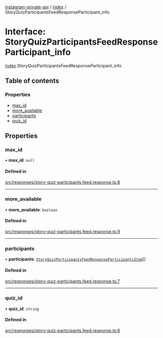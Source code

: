 [instagram-private-api](../../README.md) / [index](../../modules/index.md) / StoryQuizParticipantsFeedResponseParticipant_info

# Interface: StoryQuizParticipantsFeedResponseParticipant\_info

[index](../../modules/index.md).StoryQuizParticipantsFeedResponseParticipant_info

## Table of contents

### Properties

- [max\_id](StoryQuizParticipantsFeedResponseParticipant_info.md#max_id)
- [more\_available](StoryQuizParticipantsFeedResponseParticipant_info.md#more_available)
- [participants](StoryQuizParticipantsFeedResponseParticipant_info.md#participants)
- [quiz\_id](StoryQuizParticipantsFeedResponseParticipant_info.md#quiz_id)

## Properties

### max\_id

• **max\_id**: ``null``

#### Defined in

[src/responses/story-quiz-participants.feed.response.ts:8](https://github.com/Nerixyz/instagram-private-api/blob/0e0721c/src/responses/story-quiz-participants.feed.response.ts#L8)

___

### more\_available

• **more\_available**: `boolean`

#### Defined in

[src/responses/story-quiz-participants.feed.response.ts:9](https://github.com/Nerixyz/instagram-private-api/blob/0e0721c/src/responses/story-quiz-participants.feed.response.ts#L9)

___

### participants

• **participants**: [`StoryQuizParticipantsFeedResponseParticipantsItem`](StoryQuizParticipantsFeedResponseParticipantsItem.md)[]

#### Defined in

[src/responses/story-quiz-participants.feed.response.ts:7](https://github.com/Nerixyz/instagram-private-api/blob/0e0721c/src/responses/story-quiz-participants.feed.response.ts#L7)

___

### quiz\_id

• **quiz\_id**: `string`

#### Defined in

[src/responses/story-quiz-participants.feed.response.ts:6](https://github.com/Nerixyz/instagram-private-api/blob/0e0721c/src/responses/story-quiz-participants.feed.response.ts#L6)
